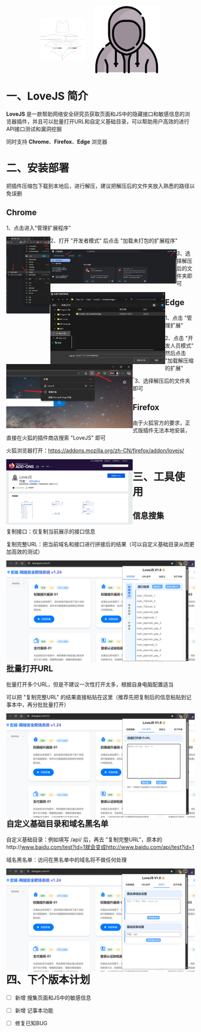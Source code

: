 <div style="display: flex; gap: 20px; align-items: center; justify-content: center;">
  <img src="./help/p.gif" alt="" style="max-width: 100%; height: auto;zoom:25%;" />
  <img src="./help/icon-256.png" alt="" style="max-width: 100%; height: auto;zoom:70%;" />
</div>


# 一、LoveJS 简介

**LoveJS** 是一款帮助网络安全研究员获取页面和JS中的隐藏接口和敏感信息的浏览器插件，并且可以批量打开URL和自定义基础目录，可以帮助用户高效的进行API接口测试和漏洞挖掘

同时支持 **Chrome**、**Firefox**、**Edge** 浏览器



# 二、安装部署

把插件压缩包下载到本地后，进行解压，建议把解压后的文件夹放入熟悉的路径以免误删

## Chrome

1、点击进入"管理扩展程序"

<img src="./help/chrome-1.png" style="float: left; zoom: 20%;" />

2、打开 "开发者模式" 后点击 "加载未打包的扩展程序"

<img src="./help/chrome-2.png" style="float: left; zoom: 33%;" />

3、选择解压后的文件夹即可

<img src="./help/chrome-3.png" style="float: left; zoom: 30%;" />

## Edge

1、点击 "管理扩展"

<img src="./help/edge-1.png" style="float: left; zoom: 33%;" />

2、点击 "开发人员模式" 然后点击 "加载解压缩的扩展"

<img src="D:\Code\LoveJS\chrome&edge\LoveJS_1.0_chrome&edge\help\edge-2.png" style="float: left; zoom: 33%;" />

3、选择解压后的文件夹即可

<img src="D:\Code\LoveJS\chrome&edge\LoveJS_1.0_chrome&edge\help\edge-3.png" style="zoom: 33%; float: left;" />

## Firefox

由于火狐官方的要求，正式版插件无法本地安装，直接在火狐的插件商店搜索 "LoveJS" 即可

火狐浏览器打开：https://addons.mozilla.org/zh-CN/firefox/addon/lovejs/

<img src="./help/firefox-1.png" style="zoom: 33%; float: left;"/>



# 三、工具使用

## 信息搜集

复制接口：仅复制当前展示的接口信息

复制完整URL：把当前域名和接口进行拼接后的结果（可以自定义基础目录从而更加高效的测试）

<img src="./help/use-1.png" style="zoom: 50%;float: left;" />

## 批量打开URL

批量打开多个URL，但是不建议一次性打开太多，根据自身电脑配置适当

可以把 "复制完整URL" 的结果直接粘贴在这里（推荐先把复制后的信息粘贴到记事本中，再分批批量打开）

<img src="./help/use-2.png" style="zoom: 50%;float: left;"/>

## 自定义基础目录和域名黑名单

自定义基础目录：例如填写 /api/ 后，再去 "复制完整URL"，原本的http://www.baidu.com/test?id=1就会变成http://www.baidu.com/api/test?id=1

域名黑名单：访问在黑名单中的域名将不做任何处理

<img src="./help/use-3.png" style="zoom: 50%;float: left;"/>



# 四、下个版本计划

- [ ] 新增 搜集页面和JS中的敏感信息
- [ ] 新增 记事本功能
- [ ] 修复已知BUG

